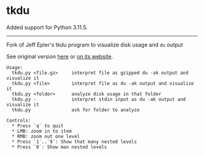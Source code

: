 tkdu
====

Added support for Python 3.11.5.

---

Fork of Jeff Epler's tkdu program to visualize disk usage and `du` output

See original version [here](https://github.com/daniel-beck/tkdu/commit/55ef0278c58b5a03687180bb5e5722fa3a22d7a5) or [on its website](http://www.unpythonic.net/jeff/tkdu/).


```
Usage:
  tkdu.py <file.gz>     interpret file as gzipped du -ak output and visualize it
  tkdu.py <file>        interpret file as du -ak output and visualize it
  tkdu.py <folder>      analyze disk usage in that folder
  tkdu.py -             interpret stdin input as du -ak output and visualize it
  tkdu.py               ask for folder to analyze

Controls:
  * Press `q` to quit
  * LMB: zoom in to item
  * RMB: zoom out one level
  * Press `1`..`9`: Show that many nested levels
  * Press `0`: Show man nested levels
```
